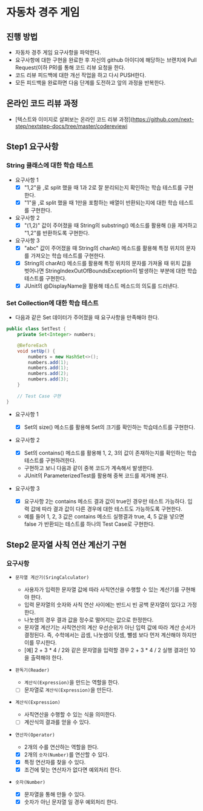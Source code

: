 # 자동차 경주 게임
## 진행 방법
* 자동차 경주 게임 요구사항을 파악한다.
* 요구사항에 대한 구현을 완료한 후 자신의 github 아이디에 해당하는 브랜치에 Pull Request(이하 PR)를 통해 코드 리뷰 요청을 한다.
* 코드 리뷰 피드백에 대한 개선 작업을 하고 다시 PUSH한다.
* 모든 피드백을 완료하면 다음 단계를 도전하고 앞의 과정을 반복한다.

## 온라인 코드 리뷰 과정
* [텍스트와 이미지로 살펴보는 온라인 코드 리뷰 과정](https://github.com/next-step/nextstep-docs/tree/master/codereviewi

## Step1 요구사항
### String 클래스에 대한 학습 테스트
- 요구사항 1
    - [X] "1,2"을 ,로 split 했을 때 1과 2로 잘 분리되는지 확인하는 학습 테스트를 구현한다.
    - [X] "1"을 ,로 split 했을 때 1만을 포함하는 배열이 반환되는지에 대한 학습 테스트를 구현한다.
    
- 요구사항 2
    - [X] "(1,2)" 값이 주어졌을 때 String의 substring() 메소드를 활용해 ()을 제거하고 "1,2"를 반환하도록 구현한다.

- 요구사항 3
    - [X] "abc" 값이 주어졌을 때 String의 charAt() 메소드를 활용해 특정 위치의 문자를 가져오는 학습 테스트를 구현한다.
    - [X] String의 charAt() 메소드를 활용해 특정 위치의 문자를 가져올 때 위치 값을 벗어나면 StringIndexOutOfBoundsException이 발생하는 부분에 대한 학습 테스트를 구현한다.
    - [X] JUnit의 @DisplayName을 활용해 테스트 메소드의 의도를 드러낸다.
    
### Set Collection에 대한 학습 테스트
- 다음과 같은 Set 데이터가 주어졌을 때 요구사항을 만족해야 한다.
```java
public class SetTest {
    private Set<Integer> numbers;

    @BeforeEach
    void setUp() {
        numbers = new HashSet<>();
        numbers.add(1);
        numbers.add(1);
        numbers.add(2);
        numbers.add(3);
    }
    
    // Test Case 구현
}
```
- 요구사항 1
    - [X] Set의 size() 메소드를 활용해 Set의 크기를 확인하는 학습테스트를 구현한다.
    
- 요구사항 2
    - [X] Set의 contains() 메소드를 활용해 1, 2, 3의 값이 존재하는지를 확인하는 학습테스트를 구현하려한다.
    - 구현하고 보니 다음과 같이 중복 코드가 계속해서 발생한다.
    - JUnit의 ParameterizedTest를 활용해 중복 코드를 제거해 본다.

    
- 요구사항 3
    - [X] 요구사항 2는 contains 메소드 결과 값이 true인 경우만 테스트 가능하다. 입력 값에 따라 결과 값이 다른 경우에 대한 테스트도 가능하도록 구현한다.
    - 예를 들어 1, 2, 3 값은 contains 메소드 실행결과 true, 4, 5 값을 넣으면 false 가 반환되는 테스트를 하나의 Test Case로 구현한다.

## Step2 문자열 사칙 연산 계산기 구현

### 요구사항
- `문자열 계산기(SringCalculator)`
    - 사용자가 입력한 문자열 값에 따라 사칙연산을 수행할 수 있는 계산기를 구현해야 한다.
    - 입력 문자열의 숫자와 사칙 연산 사이에는 반드시 빈 공백 문자열이 있다고 가정한다.
    - 나눗셈의 경우 결과 값을 정수로 떨어지는 값으로 한정한다.
    - 문자열 계산기는 사칙연산의 계산 우선순위가 아닌 입력 값에 따라 계산 순서가 결정된다. 즉, 수학에서는 곱셈, 나눗셈이 덧셈, 뺄셈 보다 먼저 계산해야 하지만 이를 무시한다.
    - [예] 2 + 3 * 4 / 2와 같은 문자열을 입력할 경우 2 + 3 * 4 / 2 실행 결과인 10을 출력해야 한다.

- `판독기(Reader)`
    - `계산식(Expression)`을 만드는 역할을 한다.
    - [ ] 문자열로 `계산식(Expression)`을 만든다.
    
- `계산식(Expression)`
    - 사칙연산을 수행할 수 있는 식을 의미한다.
    - [ ] 계산식의 결과를 얻을 수 있다.
    
- `연산자(Operator)`
    - 2개의 수를 연산하는 역할을 한다.
    - [X] 2개의 `숫자(Number)`를 연산할 수 있다.
    - [X] 특정 연산자를 찾을 수 있다.
    - [X] 조건에 맞는 연산자가 없다면 예외처리 한다.

- `숫자(Number)`
    - [X] 문자열을 통해 만들 수 있다.
    - [X] 숫자가 아닌 문자열 일 경우 예외처리 한다.
